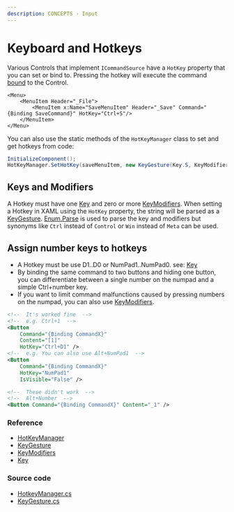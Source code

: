 ```yaml
---
description: CONCEPTS - Input
---
```


# Keyboard and Hotkeys

Various Controls that implement `ICommandSource` have a `HotKey` property that you can set or bind to. Pressing the hotkey will execute the command [bound](../../basics/user-interface/adding-interactivity#commands) to the Control.

```markup
<Menu>
    <MenuItem Header="_File">
        <MenuItem x:Name="SaveMenuItem" Header="_Save" Command="{Binding SaveCommand}" HotKey="Ctrl+S"/>
    </MenuItem>
</Menu>
```

You can also use the static methods of the `HotKeyManager` class to set and get hotkeys from code:

```csharp
InitializeComponent();
HotKeyManager.SetHotKey(saveMenuItem, new KeyGesture(Key.S, KeyModifiers.Control));
```

## Keys and Modifiers

A Hotkey must have one [Key](http://reference.avaloniaui.net/api/Avalonia.Input/Key/) and zero or more [KeyModifiers](http://reference.avaloniaui.net/api/Avalonia.Input/KeyModifiers/). When setting a Hotkey in XAML using the `HotKey` property, the string will be parsed as a [KeyGesture](http://reference.avaloniaui.net/api/Avalonia.Input/KeyGesture/). [Enum.Parse](https://docs.microsoft.com/en-us/dotnet/api/system.enum.parse) is used to parse the key and modifiers but synonyms like `Ctrl` instead of `Control` or `Win` instead of `Meta` can be used.

## Assign number keys to hotkeys
- A Hotkey must be use D1..D0 or NumPad1..NumPad0.
  see: [Key](http://reference.avaloniaui.net/api/Avalonia.Input/Key/)
- By binding the same command to two buttons and hiding one button, you can differentiate between a single number on the numpad and a simple Ctrl+number key.
- If you want to limit command malfunctions caused by pressing numbers on the numpad, you can also use [KeyModifiers](http://reference.avaloniaui.net/api/Avalonia.Input/KeyModifiers/).
```xml
<!--  It's worked fine  -->
<!--  e.g. Ctrl+1  -->
<Button
    Command="{Binding CommandX}"
    Content="[1]"
    HotKey="Ctrl+D1" />
<!--  e.g. You can also use Alt+NumPad1  -->
<Button
    Command="{Binding CommandX}"
    HotKey="NumPad1"
    IsVisible="False" />

<!--  These didn't work  -->
<!--  Alt+Number  -->
<Button Command="{Binding CommandX}" Content="_1" />
```
### Reference

* [HotKeyManager](http://reference.avaloniaui.net/api/Avalonia.Controls/HotKeyManager/)
* [KeyGesture](http://reference.avaloniaui.net/api/Avalonia.Input/KeyGesture/)
* [KeyModifiers](http://reference.avaloniaui.net/api/Avalonia.Input/KeyModifiers/)
* [Key](http://reference.avaloniaui.net/api/Avalonia.Input/Key/)

### Source code

* [HotkeyManager.cs](https://github.com/AvaloniaUI/Avalonia/blob/master/src/Avalonia.Controls/HotkeyManager.cs)
* [KeyGesture.cs](https://github.com/AvaloniaUI/Avalonia/blob/master/src/Avalonia.Input/KeyGesture.cs)
